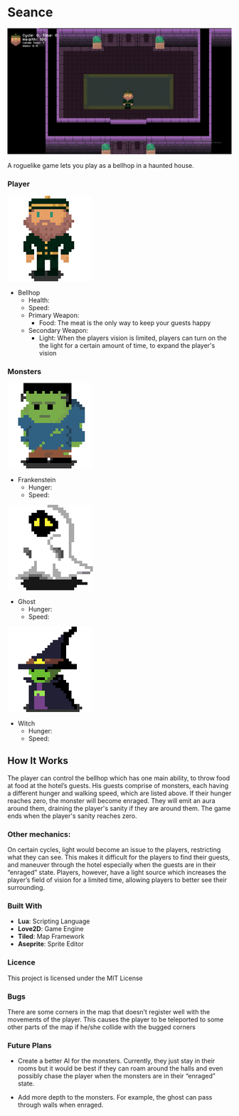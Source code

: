# Seance
<p align="center">
  <img width="750" src="entities/img/_github_readme/map.png">
</p>
A roguelike game lets you play as a bellhop in a haunted house.

### Player

![](entities/img/_github_readme/bellhop.png)
- Bellhop
  - Health:
  - Speed:
  - Primary Weapon:
    - Food: The meat is the only way to keep your guests happy
  - Secondary Weapon:
    - Light: When the players vision is limited, players can turn on the the light for a certain amount of time, to expand the player's vision

### Monsters

![](entities/img/_github_readme/frankenstein.png)
- Frankenstein
  - Hunger:
  - Speed:
  
![](entities/img/_github_readme/ghost.png)
- Ghost
  - Hunger:
  - Speed:

![](entities/img/_github_readme/witch.png)
- Witch
  - Hunger:
  - Speed:  

## How It Works

The player can control the bellhop which has one main ability, to throw food at food at the hotel’s guests. His guests comprise of monsters, each having a different hunger and walking speed, which are listed above. If their hunger reaches zero, the monster will become enraged. They will emit an aura around them, draining the player's sanity if they are around them. The game ends when the player's sanity reaches zero.

### Other mechanics:

On certain cycles, light would become an issue to the players, restricting what they can see. This makes it difficult for the players to find their guests, and maneuver through the hotel especially when the guests are in their “enraged” state. Players, however, have a light source which increases the player’s field of vision for a limited time, allowing players to better see their surrounding.

### Built With

- **Lua**: Scripting Language
- **Love2D**: Game Engine
- **Tiled**: Map Framework
- **Aseprite**: Sprite Editor

### Licence

This project is licensed under the MIT License

### Bugs

There are some corners in the map that doesn’t register well with the movements of the player. This causes the player to be teleported to some other parts of the map if he/she collide with the bugged corners

### Future Plans

- Create a better AI for the monsters. Currently, they just stay in their rooms but it would be best if they can roam around the halls and even possibly chase the player when the monsters are in their “enraged” state.

- Add more depth to the monsters. For example, the ghost can pass through walls when enraged.

